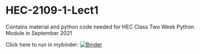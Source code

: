 # HEC-2109-1-Lect1

Contains material and python code needed for HEC Class Two Week Python Module in September 2021

Click here to run in mybinder:
[![Binder](https://mybinder.org/badge_logo.svg)](https://mybinder.org/v2/gh/DennisBuckmaster/HEC-2019-1-Lect1/HEAD)
